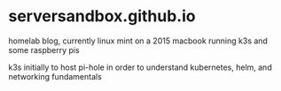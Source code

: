 # serversandbox.github.io
homelab blog, currently linux mint on a 2015 macbook running k3s and some raspberry pis

k3s initially to host pi-hole in order to understand kubernetes, helm, and networking fundamentals
